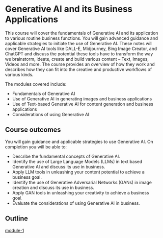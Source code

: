 # Generative AI and its Business Applications

This course will cover the fundamentals of Generative AI and its application to various routine business functions. You will gain advanced guidance and applicable strategies to initiate the use of Generative AI.
These notes will cover Generative AI tools like DALL-E, Midjourney, Bing Image Creator, and ChatGPT and discuss the potential these tools have to transform the way we brainstorm, ideate, create and build various content – Text, Images, Videos and more. The course provides an overview of how they work and describes how they can fit into the creative and productive workflows of various kinds.

The modules covered include:

- Fundamentals of Generative AI
- Use of Generative AI in generating images and business applications
- Use of Text-based Generative AI for content generation and business applications
- Considerations of using Generative AI

## Course outcomes

You will gain guidance and applicable strategies to use Generative AI. On completion you will be able to:

- Describe the fundamental concepts of Generative AI.
- Identify the use of Large Language Models (LLMs) in text based Generative AI and discuss its use in business.
- Apply LLM tools in unleashing your content potential to achieve a business goal.
- Identify the use of Generative Adversarial Networks (GANs) in image creation and discuss its use in business.
- Apply GAN tools in unleashing your creativity to achieve a business goal.
- Evaluate the considerations of using Generative AI in business.

## Outline

[module-1](./module-1/fundamentals.md)